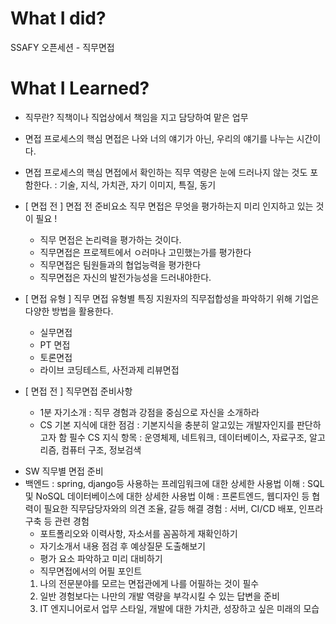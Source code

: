 # What I did?
SSAFY 오픈세션 - 직무면접
# What I Learned?
-	직무란?
직책이나 직업상에서 책임을 지고 담당하여 맡은 업무   
-	면접 프로세스의 핵심
면접은 나와 너의 얘기가 아닌, 우리의 얘기를 나누는 시간이다.
-	면접 프로세스의 핵심
면접에서 확인하는 직무 역량은 눈에 드러나지 않는 것도 포함한다.
: 기술, 지식, 가치관, 자기 이미지, 특질, 동기

-	[ 면접 전 ] 면접 전 준비요소
직무 면접은 무엇을 평가하는지 미리 인지하고 있는 것이 필요 ! 
    *	직무 면접은 논리력을 평가하는 것이다.
    *	직무면접은 프로젝트에서 ㅇ러마나 고민했는가를 평가한다
    *	직무면접은 팀원들과의 협업능력을 평가한다
    *	직무면접은 자신의 발전가능성을 드러내야한다.
-	[ 면접 유형 ] 직무 면접 유형별 특징
지원자의 직무접합성을 파악하기 위해 기업은 다양한 방법을 활용한다.
    *	실무면접
    *	PT 면접
    *	토론면접
    *	라이브 코딩테스트, 사전과제 리뷰면접
-	[ 면접 전 ] 직무면접 준비사항
    *	1분 자기소개 : 직무 경험과 강점을 중심으로 자신을 소개하라
    *	CS 기본 지식에 대한 점검
: 기본지식을 충분히 알고있는 개발자인지를 판단하고자 함
필수 CS 지식 항목 : 운영체제, 네트워크, 데이터베이스, 자료구조, 알고리즘, 컴퓨터 구조, 정보검색
  *	SW 직무별 면접 준비
* 백엔드 
: spring, django등 사용하는 프레임워크에 대한 상세한 사용법 이해
: SQL 및 NoSQL 데이터베이스에 대한 상세한 사용법 이해
: 프론트엔드, 웹디자인 등 협력이 필요한 직무담당자와의 의견 조율, 갈등 해결 경험
: 서버, CI/CD 배포, 인프라 구축 등 관련 경험
    *	포트폴리오와 이력사항, 자소서를 꼼꼼하게 재확인하기
    *	자기소개서 내용 점검 후 예상질문 도출해보기
    *	평가 요소 파악하고 미리 대비하기
    *	직무면접에서의 어필 포인트
    1. 나의 전문분야를 모르는 면접관에게 나를 어필하는 것이 필수
    2. 일반 경험보다는 나만의 개발 역량을 부각시킬 수 있는 답변을 준비
    3. IT 엔지니어로서 업무 스타일, 개발에 대한 가치관, 성장하고 싶은 미래의 모습
